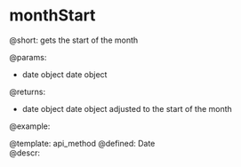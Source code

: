 monthStart
=============

@short:
	gets the start of the month

@params:
- date		object		date object


@returns:
- date      object           date object adjusted to the start of the month

@example:


@template:	api_method
@defined:	Date	
@descr:


